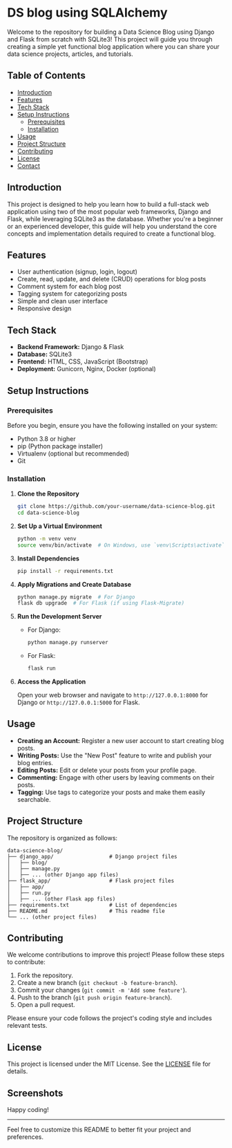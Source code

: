 # DS blog using SQLAlchemy

Welcome to the repository for building a Data Science Blog using Django and Flask from scratch with SQLite3! This project will guide you through creating a simple yet functional blog application where you can share your data science projects, articles, and tutorials.

## Table of Contents

- [Introduction](#introduction)
- [Features](#features)
- [Tech Stack](#tech-stack)
- [Setup Instructions](#setup-instructions)
  - [Prerequisites](#prerequisites)
  - [Installation](#installation)
- [Usage](#usage)
- [Project Structure](#project-structure)
- [Contributing](#contributing)
- [License](#license)
- [Contact](#contact)

## Introduction

This project is designed to help you learn how to build a full-stack web application using two of the most popular web frameworks, Django and Flask, while leveraging SQLite3 as the database. Whether you're a beginner or an experienced developer, this guide will help you understand the core concepts and implementation details required to create a functional blog.

## Features

- User authentication (signup, login, logout)
- Create, read, update, and delete (CRUD) operations for blog posts
- Comment system for each blog post
- Tagging system for categorizing posts
- Simple and clean user interface
- Responsive design

## Tech Stack

- **Backend Framework:** Django & Flask
- **Database:** SQLite3
- **Frontend:** HTML, CSS, JavaScript (Bootstrap)
- **Deployment:** Gunicorn, Nginx, Docker (optional)

## Setup Instructions

### Prerequisites

Before you begin, ensure you have the following installed on your system:

- Python 3.8 or higher
- pip (Python package installer)
- Virtualenv (optional but recommended)
- Git

### Installation

1. **Clone the Repository**

   ```bash
   git clone https://github.com/your-username/data-science-blog.git
   cd data-science-blog
   ```

2. **Set Up a Virtual Environment**

   ```bash
   python -m venv venv
   source venv/bin/activate  # On Windows, use `venv\Scripts\activate`
   ```

3. **Install Dependencies**

   ```bash
   pip install -r requirements.txt
   ```

4. **Apply Migrations and Create Database**

   ```bash
   python manage.py migrate  # For Django
   flask db upgrade  # For Flask (if using Flask-Migrate)
   ```

5. **Run the Development Server**

   - For Django:
     ```bash
     python manage.py runserver
     ```
   - For Flask:
     ```bash
     flask run
     ```

6. **Access the Application**

   Open your web browser and navigate to `http://127.0.0.1:8000` for Django or `http://127.0.0.1:5000` for Flask.

## Usage

- **Creating an Account:** Register a new user account to start creating blog posts.
- **Writing Posts:** Use the "New Post" feature to write and publish your blog entries.
- **Editing Posts:** Edit or delete your posts from your profile page.
- **Commenting:** Engage with other users by leaving comments on their posts.
- **Tagging:** Use tags to categorize your posts and make them easily searchable.

## Project Structure

The repository is organized as follows:

```
data-science-blog/
├── django_app/                  # Django project files
│   ├── blog/
│   ├── manage.py
│   ├── ... (other Django app files)
├── flask_app/                   # Flask project files
│   ├── app/
│   ├── run.py
│   ├── ... (other Flask app files)
├── requirements.txt             # List of dependencies
├── README.md                    # This readme file
└── ... (other project files)
```

## Contributing

We welcome contributions to improve this project! Please follow these steps to contribute:

1. Fork the repository.
2. Create a new branch (`git checkout -b feature-branch`).
3. Commit your changes (`git commit -m 'Add some feature'`).
4. Push to the branch (`git push origin feature-branch`).
5. Open a pull request.

Please ensure your code follows the project's coding style and includes relevant tests.

## License

This project is licensed under the MIT License. See the [LICENSE](LICENSE) file for details.

## Screenshots



Happy coding!

---

Feel free to customize this README to better fit your project and preferences.

